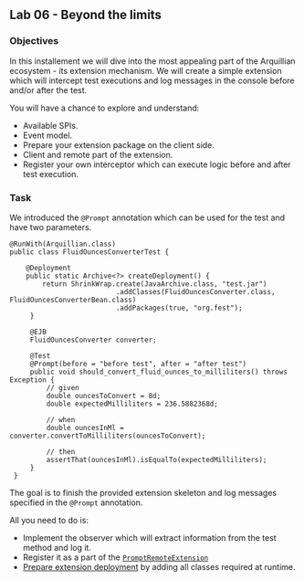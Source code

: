 ## Lab 06 - Beyond the limits

### Objectives

In this installement we will dive into the most appealing part of the Arquillian ecosystem - its extension mechanism. 
We will create a simple extension which will intercept test executions and log messages in the console before and/or after the test.

You will have a chance to explore and understand:
* Available SPIs.
* Event model.
* Prepare your extension package on the client side.
* Client and remote part of the extension.
* Register your own interceptor which can execute logic before and after test execution.

### Task

We introduced the `@Prompt` annotation which can be used for the test and have two parameters.

    @RunWith(Arquillian.class)   
    public class FluidOuncesConverterTest {

        @Deployment
        public static Archive<?> createDeployment() {
            return ShrinkWrap.create(JavaArchive.class, "test.jar")
	                          .addClasses(FluidOuncesConverter.class, FluidOuncesConverterBean.class)
	                          .addPackages(true, "org.fest");
	     }

	     @EJB
	     FluidOuncesConverter converter;

	     @Test
	     @Prompt(before = "before test", after = "after test")
	     public void should_convert_fluid_ounces_to_milliliters() throws Exception {
	         // given
	         double ouncesToConvert = 8d;
	         double expectedMilliliters = 236.5882368d;
 
 	         // when
 	         double ouncesInMl = converter.convertToMilliliters(ouncesToConvert);

	         // then
	         assertThat(ouncesInMl).isEqualTo(expectedMilliliters);
	     }
	 }

The goal is to finish the provided extension skeleton and log messages specified in the `@Prompt` annotation. 

All you need to do is:
* Implement the observer which will extract information from the test method and log it.
* Register it as a part of the [`PromptRemoteExtension`](https://github.com/ctpconsulting/chopen-workshop-arquillian/blob/master/lab06/src/main/java/ch/open/arquillian/lab06/container/PromptRemoteExtension.java)
* [Prepare extension deployment](https://github.com/ctpconsulting/chopen-workshop-arquillian/blob/master/lab06/src/main/java/ch/open/arquillian/lab06/client/PromptExtensionArchiveCreator.java) by adding all classes required at runtime.
